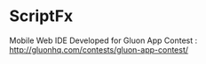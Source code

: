 # ScriptFx
Mobile Web IDE
Developed for Gluon App Contest : http://gluonhq.com/contests/gluon-app-contest/
